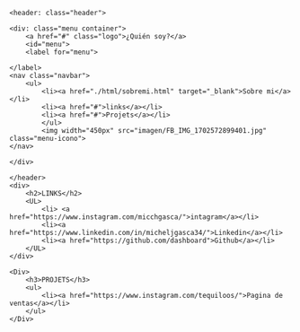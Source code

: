 <!DOCTYPE html>
<html lang="en">
<head>
    <meta charset="UTF-8">
    <meta name="viewport" content="width=device-width, initial-scale=1.0">
    <title>Mich Gasca</title>
    <link rel="stylesheet" href="style.css">
</head>

<body>
 
    <header: class="header">

    <div: class="menu container">
        <a href="#" class="logo">¿Quién soy?</a>
        <id="menu">
        <label for="menu">    

    </label>
    <nav class="navbar">
        <ul>
            <li><a href="./html/sobremi.html" target="_blank">Sobre mi</a></li>
            <li><a href="#">links</a></li>
            <li><a href="#">Projets</a></li>
            </ul>
            <img width="450px" src="imagen/FB_IMG_1702572899401.jpg"  class="menu-icono">
    </nav>

    </div>

    </header>
    <div>
        <h2>LINKS</h2>
        <UL>
            <li> <a href="https://www.instagram.com/micchgasca/">intagram</a></li>
            <li><a href="https://www.linkedin.com/in/micheljgasca34/">Linkedin</a></li>
            <li><a href="https://github.com/dashboard">Github</a></li>
        </UL>
    </div>

    <Div> 
        <h3>PROJETS</h3>
        <ul>
            <li><a href="https://www.instagram.com/tequiloos/">Pagina de ventas</a></li>
        </ul>
    </Div>
    
</body>
</html>
